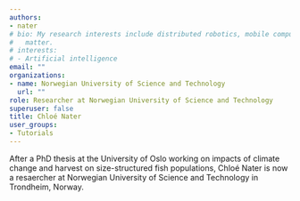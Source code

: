 ```yaml
---
authors:
- nater
# bio: My research interests include distributed robotics, mobile computing and programmable
#   matter.
# interests:
# - Artificial intelligence
email: ""
organizations:
- name: Norwegian University of Science and Technology
  url: ""
role: Researcher at Norwegian University of Science and Technology
superuser: false
title: Chloé Nater
user_groups:
- Tutorials
---
```


After a PhD thesis at the University of Oslo working on impacts of climate change and harvest on size-structured fish populations, Chloé Nater is now a resaercher at Norwegian University of Science and Technology in Trondheim, Norway.